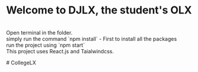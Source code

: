 # Welcome to DJLX, the student's OLX

<BR/>
Open terminal in the folder.
</br>
simply run the command    `npm install`  - First to install all the packages
<br/>
run the project using   `npm start`
<br/>
This project uses React.js and Taialwindcss.
















#   C o l l e g e L X 
 
 
